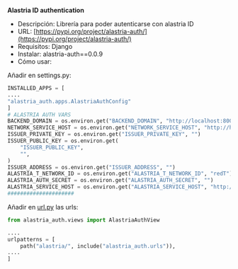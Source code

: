 **Alastria ID authentication**

- Descripción: Librería para poder autenticarse con alastria ID
- URL: [https://pypi.org/project/alastria-auth/](https://pypi.org/project/alastria-auth/)
- Requisitos: Django
- Instalar: alastria-auth==0.0.9
- Cómo usar:

Añadir en settings.py:

```python
INSTALLED_APPS = [
....
"alastria_auth.apps.AlastriaAuthConfig"
]
# ALASTRIA AUTH VARS
BACKEND_DOMAIN = os.environ.get("BACKEND_DOMAIN", "http://localhost:8000")
NETWORK_SERVICE_HOST = os.environ.get("NETWORK_SERVICE_HOST", "http://host.docker.internal:8001")
ISSUER_PRIVATE_KEY = os.environ.get("ISSUER_PRIVATE_KEY", "")
ISSUER_PUBLIC_KEY = os.environ.get(
    "ISSUER_PUBLIC_KEY",
    "",
)
ISSUER_ADDRESS = os.environ.get("ISSUER_ADDRESS", "")
ALASTRIA_T_NETWORK_ID = os.environ.get("ALASTRIA_T_NETWORK_ID", "redT")
ALASTRIA_AUTH_SECRET = os.environ.get("ALASTRIA_AUTH_SECRET", "")
ALASTRIA_SERVICE_HOST = os.environ.get("ALASTRIA_SERVICE_HOST", "http://host.docker.internal:5000")
#####################
```

Añadir en [url.py](http://url.py) las urls:

```python
from alastria_auth.views import AlastriaAuthView

....
urlpatterns = [
	path("alastria/", include("alastria_auth.urls")),
....
]
```
